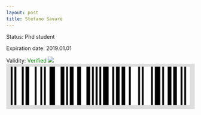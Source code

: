 ```yaml
---
layout: post
title: Stefano Savarè
---
```


Status: Phd student

Expiration date: 2019.01.01

Validity: <font color="green"> Verified</font> 
![](/members/img/Stefano_Savarè.png)
![](/members/img/bar.png)
